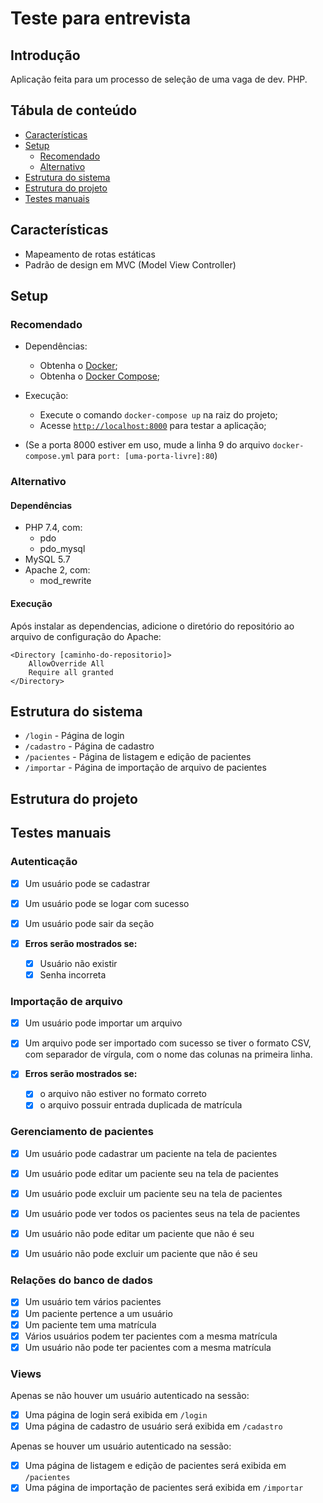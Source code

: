 # Teste para entrevista

## Introdução

Aplicação feita para um processo de seleção de uma vaga de dev. PHP.

## Tábula de conteúdo

- [Características](#características)
- [Setup](#setup)
  - [Recomendado](#recomendado)
  - [Alternativo](#alternativo)
- [Estrutura do sistema](#estrutura-do-sistema)
- [Estrutura do projeto](#estrutura-do-projeto)
- [Testes manuais](#testes-manuais)

## Características

- Mapeamento de rotas estáticas
- Padrão de design em MVC (Model View Controller)

## Setup

### Recomendado

- Dependências:

  - Obtenha o [Docker](https://www.docker.com/);
  - Obtenha o [Docker Compose](https://docs.docker.com/compose/install/);

- Execução:

  - Execute o comando `docker-compose up` na raiz do projeto;
  - Acesse [`http://localhost:8000`](http://localhost:8000) para testar a aplicação;

- (Se a porta 8000 estiver em uso, mude a linha 9 do arquivo `docker-compose.yml` para `port: [uma-porta-livre]:80`)

### Alternativo

#### Dependências

- PHP 7.4, com:
  - pdo
  - pdo_mysql
- MySQL 5.7
- Apache 2, com:
  - mod_rewrite

#### Execução
Após instalar as dependencias, adicione o diretório do repositório ao arquivo de configuração do Apache:
```
<Directory [caminho-do-repositorio]>
    AllowOverride All
    Require all granted
</Directory>
```

<!--- TODO: completar guia de instalação --->

## Estrutura do sistema

- `/login` - Página de login
- `/cadastro` - Página de cadastro
- `/pacientes` - Página de listagem e edição de pacientes
- `/importar` - Página de importação de arquivo de pacientes

## Estrutura do projeto

<!--- TODO: completar guia de instalação --->

## Testes manuais

### Autenticação

- [x] Um usuário pode se cadastrar
- [x] Um usuário pode se logar com sucesso
- [x] Um usuário pode sair da seção

- [x] **Erros serão mostrados se:**
  - [x] Usuário não existir
  - [x] Senha incorreta

### Importação de arquivo

- [x] Um usuário pode importar um arquivo
- [x] Um arquivo pode ser importado com sucesso se tiver o formato CSV, com separador de vírgula, com o nome das colunas na primeira linha.

- [x] **Erros serão mostrados se:**
  - [x] o arquivo não estiver no formato correto
  - [x] o arquivo possuir entrada duplicada de matrícula

### Gerenciamento de pacientes

- [x] Um usuário pode cadastrar um paciente na tela de pacientes
- [x] Um usuário pode editar um paciente seu na tela de pacientes
- [x] Um usuário pode excluir um paciente seu na tela de pacientes
- [x] Um usuário pode ver todos os pacientes seus na tela de pacientes

- [x] Um usuário não pode editar um paciente que não é seu
- [x] Um usuário não pode excluir um paciente que não é seu

### Relações do banco de dados

- [x] Um usuário tem vários pacientes
- [x] Um paciente pertence a um usuário
- [x] Um paciente tem uma matrícula
- [x] Vários usuários podem ter pacientes com a mesma matrícula
- [x] Um usuário não pode ter pacientes com a mesma matrícula

### Views

Apenas se não houver um usuário autenticado na sessão:

- [x] Uma página de login será exibida em `/login`
- [x] Uma página de cadastro de usuário será exibida em `/cadastro`

Apenas se houver um usuário autenticado na sessão:

- [x] Uma página de listagem e edição de pacientes será exibida em `/pacientes`
- [x] Uma página de importação de pacientes será exibida em `/importar`
